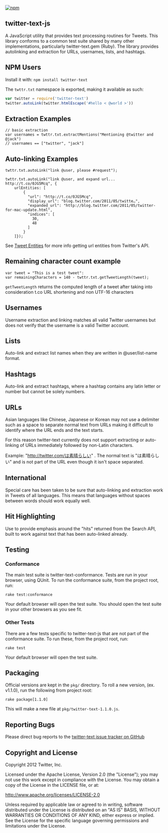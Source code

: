 [![npm](https://img.shields.io/npm/v/twitter-text.svg)](https://www.npmjs.com/package/twitter-text)

## twitter-text-js

A JavaScript utility that provides text processing routines for Tweets.  This library conforms to a common test suite shared by many other implementations, particularly twitter-text.gem (Ruby).  The library provides autolinking and extraction for URLs, usernames, lists, and hashtags.

## NPM Users

Install it with: `npm install twitter-text`

The `twttr.txt` namespace is exported, making it available as such:

``` js
var twitter = require('twitter-text')
twitter.autoLink(twitter.htmlEscape('#hello < @world >'))
```

## Extraction Examples

    // basic extraction
    var usernames = twttr.txt.extractMentions("Mentioning @twitter and @jack")
    // usernames == ["twitter", "jack"]

## Auto-linking Examples

    twttr.txt.autoLink("link @user, please #request");

    twttr.txt.autoLink("link @user, and expand url... http://t.co/0JG5Mcq", {
        urlEntities: [
            {
              "url": "http://t.co/0JG5Mcq",
              "display_url": "blog.twitter.com/2011/05/twitte…",
              "expanded_url": "http://blog.twitter.com/2011/05/twitter-for-mac-update.html",
              "indices": [
                30,
                48
              ]
            }
        ]});

See [Tweet Entities](https://dev.twitter.com/overview/api/entities-in-twitter-objects) for more info getting url entities from Twitter's API.

## Remaining character count example

    var tweet = "This is a test tweet":
    var remainingCharacters = 140 - twttr.txt.getTweetLength(tweet);
    
`getTweetLength` returns the computed length of a tweet after taking into consideration t.co URL shortening and non UTF-16 characters

## Usernames

Username extraction and linking matches all valid Twitter usernames but does
not verify that the username is a valid Twitter account.

## Lists

Auto-link and extract list names when they are written in @user/list-name
format.

## Hashtags

Auto-link and extract hashtags, where a hashtag contains any latin letter or
number but cannot be solely numbers.

## URLs

Asian languages like Chinese, Japanese or Korean may not use a delimiter such as
a space to separate normal text from URLs making it difficult to identify where
the URL ends and the text starts.

For this reason twitter-text currently does not support extracting or auto-linking
of URLs immediately followed by non-Latin characters.

Example: "http://twitter.com/は素晴らしい" .
The normal text is "は素晴らしい" and is not part of the URL even though
it isn't space separated.

## International

Special care has been taken to be sure that auto-linking and extraction work
in Tweets of all languages. This means that languages without spaces between
words should work equally well.

## Hit Highlighting

Use to provide emphasis around the "hits" returned from the Search API, built
to work against text that has been auto-linked already.

## Testing

### Conformance

The main test suite is twitter-text-conformance. Tests are run in your browser, using QUnit.  To run the conformance suite, from the project root, run:

    rake test:conformance

Your default browser will open the test suite.  You should open the test suite in your other browsers as you see fit.

### Other Tests

There are a few tests specific to twitter-text-js that are not part of the conformance suite.  To run these, from the project root, run:

    rake test

Your default browser will open the test suite.

## Packaging

Official versions are kept in the `pkg/` directory.  To roll a new version, (ex. v1.1.0), run the following from project root:

    rake package[1.1.0]

This will make a new file at `pkg/twitter-text-1.1.0.js`.

## Reporting Bugs

Please direct bug reports to the [twitter-text issue tracker on GitHub](http://github.com/bcherry/twitter-text/issues)

## Copyright and License

Copyright 2012 Twitter, Inc.

Licensed under the Apache License, Version 2.0 (the "License");
you may not use this work except in compliance with the License.
You may obtain a copy of the License in the LICENSE file, or at:

http://www.apache.org/licenses/LICENSE-2.0

Unless required by applicable law or agreed to in writing, software
distributed under the License is distributed on an "AS IS" BASIS,
WITHOUT WARRANTIES OR CONDITIONS OF ANY KIND, either express or implied.
See the License for the specific language governing permissions and
limitations under the License.
